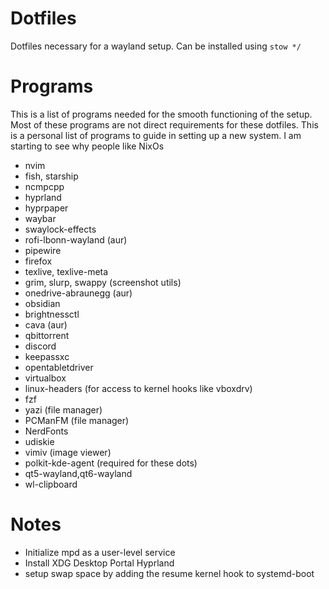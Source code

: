 # Dotfiles
Dotfiles necessary for a wayland setup.
Can be installed using ```stow */```



# Programs
This is a list of programs needed for the smooth functioning of the setup.
Most of these programs are not direct requirements for these dotfiles.
This is a personal list of programs to guide in setting up a new system.
I am starting to see why people like NixOs
- nvim
- fish, starship
- ncmpcpp
- hyprland
- hyprpaper
- waybar
- swaylock-effects
- rofi-lbonn-wayland (aur)
- pipewire
- firefox
- texlive, texlive-meta
- grim, slurp, swappy (screenshot utils)
- onedrive-abraunegg (aur)
- obsidian
- brightnessctl
- cava (aur)
- qbittorrent
- discord
- keepassxc
- opentabletdriver
- virtualbox
- linux-headers (for access to kernel hooks like vboxdrv)
- fzf
- yazi (file manager)
- PCManFM (file manager)
- NerdFonts
- udiskie
- vimiv (image viewer)
- polkit-kde-agent (required for these dots)
- qt5-wayland,qt6-wayland
- wl-clipboard



# Notes
- Initialize mpd as a user-level service
- Install XDG Desktop Portal Hyprland
- setup swap space by adding the resume kernel hook to systemd-boot
